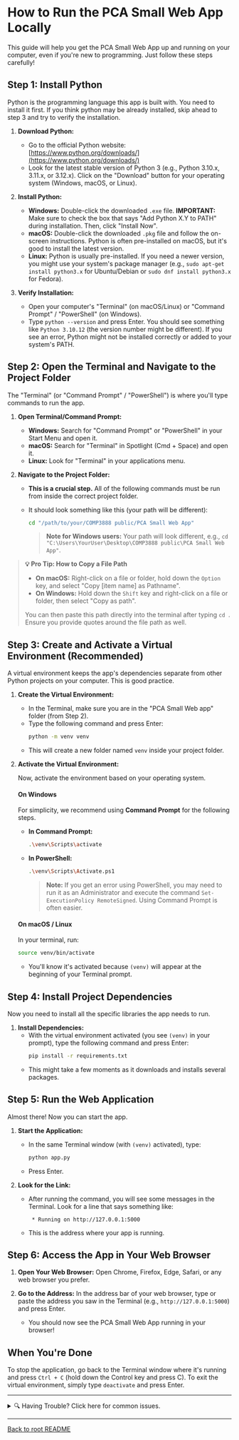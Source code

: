 # How to Run the PCA Small Web App Locally

This guide will help you get the PCA Small Web App up and running on your computer, even if you're new to programming. Just follow these steps carefully!

## Step 1: Install Python

Python is the programming language this app is built with. You need to install it first. If you think python may be already installed, skip ahead to step 3 and try to verify the installation.

1.  **Download Python:**
    *   Go to the official Python website: [https://www.python.org/downloads/](https://www.python.org/downloads/)
    *   Look for the latest stable version of Python 3 (e.g., Python 3.10.x, 3.11.x, or 3.12.x). Click on the "Download" button for your operating system (Windows, macOS, or Linux).

2.  **Install Python:**
    *   **Windows:** Double-click the downloaded `.exe` file. **IMPORTANT:** Make sure to check the box that says "Add Python X.Y to PATH" during installation. Then, click "Install Now".
    *   **macOS:** Double-click the downloaded `.pkg` file and follow the on-screen instructions. Python is often pre-installed on macOS, but it's good to install the latest version.
    *   **Linux:** Python is usually pre-installed. If you need a newer version, you might use your system's package manager (e.g., `sudo apt-get install python3.x` for Ubuntu/Debian or `sudo dnf install python3.x` for Fedora).

3.  **Verify Installation:**
    *   Open your computer's "Terminal" (on macOS/Linux) or "Command Prompt" / "PowerShell" (on Windows).
    *   Type `python --version` and press Enter. You should see something like `Python 3.10.12` (the version number might be different). If you see an error, Python might not be installed correctly or added to your system's PATH.

## Step 2: Open the Terminal and Navigate to the Project Folder

The "Terminal" (or "Command Prompt" / "PowerShell") is where you'll type commands to run the app.

1.  **Open Terminal/Command Prompt:**
    *   **Windows:** Search for "Command Prompt" or "PowerShell" in your Start Menu and open it.
    *   **macOS:** Search for "Terminal" in Spotlight (Cmd + Space) and open it.
    *   **Linux:** Look for "Terminal" in your applications menu.

2.  **Navigate to the Project Folder:**
    *   **This is a crucial step.** All of the following commands must be run from inside the correct project folder.
    *   It should look something like this (your path will be different):
        ```bash
        cd "/path/to/your/COMP3888 public/PCA Small Web App"
        ```

        > **Note for Windows users:** Your path will look different, e.g., `cd "C:\Users\YourUser\Desktop\COMP3888 public\PCA Small Web App"`.

> **💡 Pro Tip: How to Copy a File Path**
> 
> *   **On macOS:** Right-click on a file or folder, hold down the `Option` key, and select "Copy [item name] as Pathname".
> *   **On Windows:** Hold down the `Shift` key and right-click on a file or folder, then select "Copy as path".
> 
> You can then paste this path directly into the terminal after typing `cd `. Ensure you provide quotes around the file path as well.

## Step 3: Create and Activate a Virtual Environment (Recommended)

A virtual environment keeps the app's dependencies separate from other Python projects on your computer. This is good practice.

1.  **Create the Virtual Environment:**
    *   In the Terminal, make sure you are in the "PCA Small Web app" folder (from Step 2).
    *   Type the following command and press Enter:
        ```bash
        python -m venv venv
        ```
    *   This will create a new folder named `venv` inside your project folder.

2.  **Activate the Virtual Environment:**

    Now, activate the environment based on your operating system.

    #### On Windows
    For simplicity, we recommend using **Command Prompt** for the following steps.

    *   **In Command Prompt:**
        ```bash
        .\venv\Scripts\activate
        ```
    *   **In PowerShell:**
        ```bash
        .\venv\Scripts\Activate.ps1
        ```
        > **Note:** If you get an error using PowerShell, you may need to run it as an Administrator and execute the command `Set-ExecutionPolicy RemoteSigned`. Using Command Prompt is often easier.

    #### On macOS / Linux
    In your terminal, run:
    ```bash
    source venv/bin/activate
    ```
    *   You'll know it's activated because `(venv)` will appear at the beginning of your Terminal prompt.

## Step 4: Install Project Dependencies

Now you need to install all the specific libraries the app needs to run.

1.  **Install Dependencies:**
    *   With the virtual environment activated (you see `(venv)` in your prompt), type the following command and press Enter:
        ```bash
        pip install -r requirements.txt
        ```
    *   This might take a few moments as it downloads and installs several packages.

## Step 5: Run the Web Application

Almost there! Now you can start the app.

1.  **Start the Application:**
    *   In the same Terminal window (with `(venv)` activated), type:
        ```bash
        python app.py
        ```
    *   Press Enter.

2.  **Look for the Link:**
    *   After running the command, you will see some messages in the Terminal. Look for a line that says something like:
        ```
         * Running on http://127.0.0.1:5000
        ```
    *   This is the address where your app is running.

## Step 6: Access the App in Your Web Browser

1.  **Open Your Web Browser:** Open Chrome, Firefox, Edge, Safari, or any web browser you prefer.

2.  **Go to the Address:** In the address bar of your web browser, type or paste the address you saw in the Terminal (e.g., `http://127.0.0.1:5000`) and press Enter.

    *   You should now see the PCA Small Web App running in your browser!

## When You're Done

To stop the application, go back to the Terminal window where it's running and press `Ctrl + C` (hold down the Control key and press C). To exit the virtual environment, simply type `deactivate` and press Enter.

---

<details>
<summary>🔍 Having Trouble? Click here for common issues.</summary>

*   **`command not found` (e.g., `python`):** This usually means Python was not added to your system's PATH. When installing, make sure to check the box that says "Add Python to PATH".

*   **`pip install` fails:**
    *   This can be a network issue. Make sure you are connected to the internet.
    *   On Windows, if the installation fails with an error mentioning "C++" or "Microsoft Visual C++", you may need to install Microsoft's C++ Build Tools. This is an advanced step, but you can find the tools by searching for "Visual Studio Build Tools".

*   **Server doesn't start or crashes:**
    *   Look for an **"Address already in use"** error in the terminal. This means another application is using the required port (e.g., 5000). You will need to close that other application or restart your computer.
    *   For any other errors, try to read the message in the terminal carefully. It will often give you a clue as to what went wrong.

</details>

---
[Back to root README](../README.md)